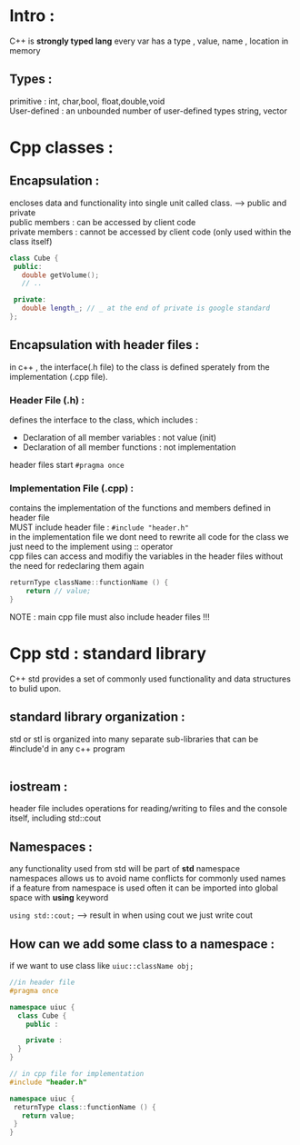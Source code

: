# Intro :

C++ is **strongly typed lang** every var has a type , value, name , location in memory

## Types :

primitive : int, char,bool, float,double,void  
User-defined : an unbounded number of user-defined types string, vector

# Cpp classes :

## Encapsulation :

encloses data and functionality into single unit called class. --> public and private   
public members : can be accessed by client code  
private members : cannot be accessed by client code (only used within the class itself)

```cpp
class Cube {
 public:
   double getVolume();
   // ..

 private:
   double length_; // _ at the end of private is google standard
};
```

## Encapsulation with header files :

in c++ , the interface(.h file) to the class is defined sperately from the implementation (.cpp file).

### Header File (.h) :

defines the interface to the class, which includes :

- Declaration of all member variables : not value (init)
- Declaration of all member functions : not implementation

header files start `#pragma once`

### Implementation File (.cpp) :

contains the implementation of the functions and members defined in header file  
MUST include header file : `#include "header.h"`  
in the implementation file we dont need to rewrite all code for the class we just need to the implement using :: operator  
cpp files can access and modifiy the variables in the header files without the need for redeclaring them again

```cpp
returnType className::functionName () {
    return // value;
}
```

NOTE : main cpp file must also include header files !!!

# Cpp std : standard library

C++ std provides a set of commonly used functionality and data structures to bulid upon.

## standard library organization :

std or stl is organized into many separate sub-libraries that can be #include'd in any c++ program   
<br/>

## iostream :

header file includes operations for reading/writing to files and the console itself, including std::cout

## Namespaces :

any functionality used from std will be part of **std** namespace   
namespaces allows us to avoid name conflicts for commonly used names   
if a feature from namespace is used often it can be imported into global space with **using** keyword

`using std::cout;` --> result in when using cout we just write cout

## How can we add some class to a namespace :

if we want to use class like `uiuc::className obj;`

```cpp
//in header file
#pragma once

namespace uiuc {
  class Cube {
    public :

    private :
  }
}
```

```cpp
// in cpp file for implementation
#include "header.h"

namespace uiuc {
 returnType class::functionName () {
   return value;
 }
}
```
